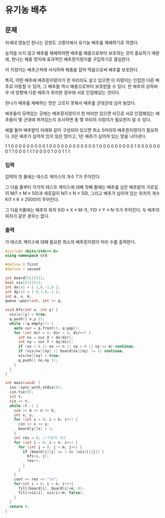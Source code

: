 
# 유기농 배추

## 문제
차세대 영농인 한나는 강원도 고랭지에서 유기농 배추를 재배하기로 하였다. 

농약을 쓰지 않고 배추를 재배하려면 배추를 해충으로부터 보호하는 것이 중요하기 때문에, 한나는 해충 방지에 효과적인 배추흰지렁이를 구입하기로 결심한다.

이 지렁이는 배추근처에 서식하며 해충을 잡아 먹음으로써 배추를 보호한다.

특히, 어떤 배추에 배추흰지렁이가 한 마리라도 살고 있으면 이 지렁이는 인접한 다른 배추로 이동할 수 있어, 그 배추들 역시 해충으로부터 보호받을 수 있다. 한 배추의 상하좌우 네 방향에 다른 배추가 위치한 경우에 서로 인접해있는 것이다.

한나가 배추를 재배하는 땅은 고르지 못해서 배추를 군데군데 심어 놓았다. 

배추들이 모여있는 곳에는 배추흰지렁이가 한 마리만 있으면 되므로 서로 인접해있는 배추들이 몇 군데에 퍼져있는지 조사하면 총 몇 마리의 지렁이가 필요한지 알 수 있다. 

예를 들어 배추밭이 아래와 같이 구성되어 있으면 최소 5마리의 배추흰지렁이가 필요하다. 0은 배추가 심어져 있지 않은 땅이고, 1은 배추가 심어져 있는 땅을 나타낸다.

1	1	0	0	0	0	0	0	0	0
0	1	0	0	0	0	0	0	0	0
0	0	0	0	1	0	0	0	0	0
0	0	0	0	1	0	0	0	0	0
0	0	1	1	0	0	0	1	1	1
0	0	0	0	1	0	0	1	1	1

### 입력
입력의 첫 줄에는 테스트 케이스의 개수 T가 주어진다. 

그 다음 줄부터 각각의 테스트 케이스에 대해 첫째 줄에는 배추를 심은 배추밭의 가로길이 M(1 ≤ M ≤ 50)과 세로길이 N(1 ≤ N ≤ 50), 그리고 배추가 심어져 있는 위치의 개수 K(1 ≤ K ≤ 2500)이 주어진다. 

그 다음 K줄에는 배추의 위치 X(0 ≤ X ≤ M-1), Y(0 ≤ Y ≤ N-1)가 주어진다. 두 배추의 위치가 같은 경우는 없다.

### 출력

각 테스트 케이스에 대해 필요한 최소의 배추흰지렁이 마리 수를 출력한다.

```C++
#include <bits/stdc++.h>
using namespace std;

#define X first
#define Y second

int board[51][51];
bool vis[51][51];
int dx[4] = { 1,0,-1,0 };
int dy[4] = { 0,1,0,-1 };
int m, n, k;
queue <pair<int, int >> q;

void bfs(int x, int y) {
  vis[x][y] = true;
  q.push({ x,y });
  while (!q.empty()) {
    auto cur = q.front(); q.pop();
    for (int dir = 0; dir < 4; dir++) {
      int nx = cur.X + dx[dir];
      int ny = cur.Y + dy[dir];
      if (nx < 0 || nx >= n || ny < 0 || ny >= m) continue;
      if (vis[nx][ny] || board[nx][ny] != 1) continue;
      vis[nx][ny] = true;
      q.push({ nx,ny });
    }
  }
}

int main(void) {
  ios::sync_with_stdio(0);
  cin.tie(0);
  int t;
  cin >> t;
  while (t--) {
    cin >> m >> n >> k;
    int x, y;
    for (int i = 0; i < k; i++) {
      cin >> x >> y;
      board[y][x] = 1;
    }
    int res = 0; //지렁이 개수
    for (int i = 0; i < n; i++) {
      for (int j = 0; j < m; j++) {
        if (board[i][j] == 1 && !vis[i][j]) {
          bfs(i, j);
          res++;
        }
      }
    }
    cout << res << "\n";
    for(int i = 0; i < n; i++){
      fill(board[i], board[i]+m, 0);
      fill(vis[i], vis[i]+m, false);
    }
  }
  return 0;
}
```